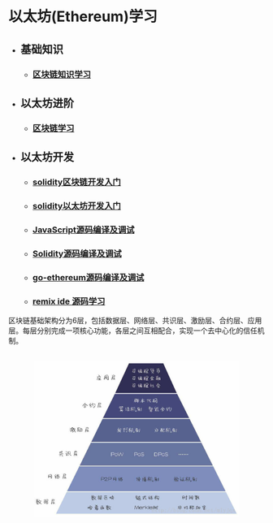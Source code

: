 # 以太坊(Ethereum)学习  
- ## 基础知识  
  - ### [区块链知识学习](md/blockchain-base.md)  
- ## 以太坊进阶
  - ### [区块链学习]()  
- ## 以太坊开发 
  - ### [solidity区块链开发入门](md/blockchain-app-dev.md)  
  - ### [solidity以太坊开发入门](md/eth-app-dev.md)  
  - ### [JavaScript源码编译及调试](md/javascript.md)  
  - ### [Solidity源码编译及调试](md/solidity.md)  
  - ### [go-ethereum源码编译及调试](md/go-ethereum.md)  
  - ### [remix ide 源码学习](md/remix-debug.md)  


区块链基础架构分为6层，包括数据层、网络层、共识层、激励层、合约层、应用层。每层分别完成一项核心功能，各层之间互相配合，实现一个去中心化的信任机制。  


<br>
<div align=center>
  <img src="res/images/区块链底层结构.jpg" width="80%" height="80%"></img>
</div>

